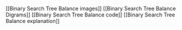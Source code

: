 [[Binary Search Tree Balance images]]
[[Binary Search Tree Balance Digrams]]
[[Binary Search Tree Balance code]]
[[Binary Search Tree Balance explanation]]
